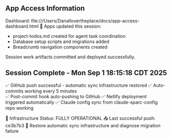 ## App Access Information
Dashboard: file:///Users/Danallovertheplace/docs/app-access-dashboard.html
📱 Apps updated this session:
- project-todos.md created for agent task coordination
- Database setup scripts and migrations added
- Breadcrumb navigation components created

Session work artifacts committed and deployed successfully.
## Session Complete - Mon Sep  1 18:15:18 CDT 2025

✅ GitHub push successful - automatic sync infrastructure restored
✅ Auto-commits working every 5 minutes  
✅ Post-commit hook auto-pushing to GitHub
✅ Netlify deployment triggered automatically
✅ Claude config sync from claude-sparc-config repo working

🎯 Infrastructure Status: FULLY OPERATIONAL
📤 Last successful push: ce3b7b3 🔧 Restore automatic sync infrastructure and diagnose migration failure

